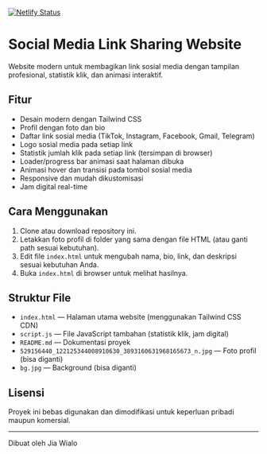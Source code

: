 [![Netlify Status](https://api.netlify.com/api/v1/badges/6afb98c8-7f48-4d5f-94d1-3d12329ab7cc/deploy-status)](https://app.netlify.com/projects/jiawialo/deploys)

# Social Media Link Sharing Website

Website modern untuk membagikan link sosial media dengan tampilan profesional, statistik klik, dan animasi interaktif.

## Fitur

- Desain modern dengan Tailwind CSS
- Profil dengan foto dan bio
- Daftar link sosial media (TikTok, Instagram, Facebook, Gmail, Telegram)
- Logo sosial media pada setiap link
- Statistik jumlah klik pada setiap link (tersimpan di browser)
- Loader/progress bar animasi saat halaman dibuka
- Animasi hover dan transisi pada tombol sosial media
- Responsive dan mudah dikustomisasi
- Jam digital real-time

## Cara Menggunakan

1. Clone atau download repository ini.
2. Letakkan foto profil di folder yang sama dengan file HTML (atau ganti path sesuai kebutuhan).
3. Edit file `index.html` untuk mengubah nama, bio, link, dan deskripsi sesuai kebutuhan Anda.
4. Buka `index.html` di browser untuk melihat hasilnya.

## Struktur File

- `index.html` — Halaman utama website (menggunakan Tailwind CSS CDN)
- `script.js` — File JavaScript tambahan (statistik klik, jam digital)
- `README.md` — Dokumentasi proyek
- `529156440_122125344008910630_3893160631968165673_n.jpg` — Foto profil (bisa diganti)
- `bg.jpg` — Background (bisa diganti)

## Lisensi

Proyek ini bebas digunakan dan dimodifikasi untuk keperluan pribadi maupun komersial.

---

Dibuat oleh Jia Wialo
